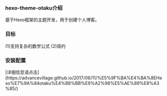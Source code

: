 <h3>hexo-theme-otaku介绍</h3>
基于Hexo框架的主题开发，用于创建个人博客。

<h3>目标</h3>
(1)支持复杂的数学公式
(2)简约

<h3>安装配置</h3>
[详细信息请点击](https://advancevillage.github.io/2017/06/11/%E5%9F%BA%E4%BA%8EHexo%E7%9A%84otaku%E4%B8%BB%E9%A2%98%E5%AE%89%E8%A3%85/)